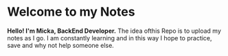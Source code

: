 # Welcome to my Notes
**Hello! I'm Micka, BackEnd Developer.**
The idea of ​​this Repo is to upload my notes as I go.
I am constantly learning and in this way I hope to practice, save and why not help someone else.